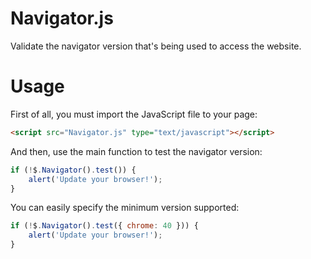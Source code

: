 # Navigator.js
Validate the navigator version that's being used to access the website.

# Usage 

First of all, you must import the JavaScript file to your page:

```html
<script src="Navigator.js" type="text/javascript"></script>
```

And then, use the main function to test the navigator version:

```javascript
if (!$.Navigator().test()) {
    alert('Update your browser!');
}
```

You can easily specify the minimum version supported:

```javascript
if (!$.Navigator().test({ chrome: 40 })) {
    alert('Update your browser!');
}
```
